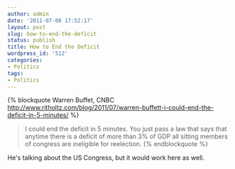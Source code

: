```yaml
---
author: admin
date: '2011-07-08 17:52:17'
layout: post
slug: how-to-end-the-deficit
status: publish
title: How to End the Deficit
wordpress_id: '512'
categories:
- Politics
tags:
- Politics
---
```


{% blockquote Warren Buffet, CNBC http://www.ritholtz.com/blog/2011/07/warren-buffett-i-could-end-the-deficit-in-5-minutes/ %}
> I could end the deficit in 5 minutes. You just pass a law that says
that anytime there is a deficit of more than 3% of GDP all sitting
members of congress are ineligible for reelection.
{% endblockquote %}

He's talking about the US Congress, but it would work here as well.

